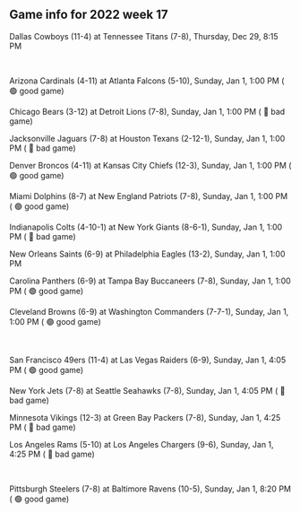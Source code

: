 ## Game info for 2022 week 17
Dallas Cowboys (11-4) at Tennessee Titans (7-8), Thursday, Dec 29, 8:15 PM


<br/>

Arizona Cardinals (4-11) at Atlanta Falcons (5-10), Sunday, Jan 1, 1:00 PM (	:green_circle: good game)

Chicago Bears (3-12) at Detroit Lions (7-8), Sunday, Jan 1, 1:00 PM (	:red_circle: bad game)

Jacksonville Jaguars (7-8) at Houston Texans (2-12-1), Sunday, Jan 1, 1:00 PM (	:red_circle: bad game)

Denver Broncos (4-11) at Kansas City Chiefs (12-3), Sunday, Jan 1, 1:00 PM (	:green_circle: good game)

Miami Dolphins (8-7) at New England Patriots (7-8), Sunday, Jan 1, 1:00 PM (	:green_circle: good game)

Indianapolis Colts (4-10-1) at New York Giants (8-6-1), Sunday, Jan 1, 1:00 PM (	:red_circle: bad game)

New Orleans Saints (6-9) at Philadelphia Eagles (13-2), Sunday, Jan 1, 1:00 PM

Carolina Panthers (6-9) at Tampa Bay Buccaneers (7-8), Sunday, Jan 1, 1:00 PM (	:green_circle: good game)

Cleveland Browns (6-9) at Washington Commanders (7-7-1), Sunday, Jan 1, 1:00 PM (	:green_circle: good game)


<br/>

San Francisco 49ers (11-4) at Las Vegas Raiders (6-9), Sunday, Jan 1, 4:05 PM (	:green_circle: good game)

New York Jets (7-8) at Seattle Seahawks (7-8), Sunday, Jan 1, 4:05 PM (	:red_circle: bad game)

Minnesota Vikings (12-3) at Green Bay Packers (7-8), Sunday, Jan 1, 4:25 PM (	:red_circle: bad game)

Los Angeles Rams (5-10) at Los Angeles Chargers (9-6), Sunday, Jan 1, 4:25 PM (	:red_circle: bad game)


<br/>

Pittsburgh Steelers (7-8) at Baltimore Ravens (10-5), Sunday, Jan 1, 8:20 PM (	:green_circle: good game)

